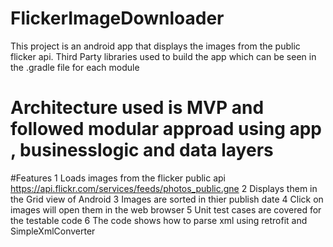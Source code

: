# FlickerImageDownloader
This project is an android app that displays the images from the public flicker api.
Third Party libraries used to build the app which can be seen in the .gradle file for each module

# Architecture used is MVP and followed modular approad using app , businesslogic and data layers

#Features 
1 Loads images from the flicker public api https://api.flickr.com/services/feeds/photos_public.gne 
2 Displays them in the Grid view of Android 
3 Images are sorted in thier publish date
4 Click on images will open them in the web browser
5 Unit test cases are covered for the testable code
6 The code shows how to parse xml using retrofit and SimpleXmlConverter
